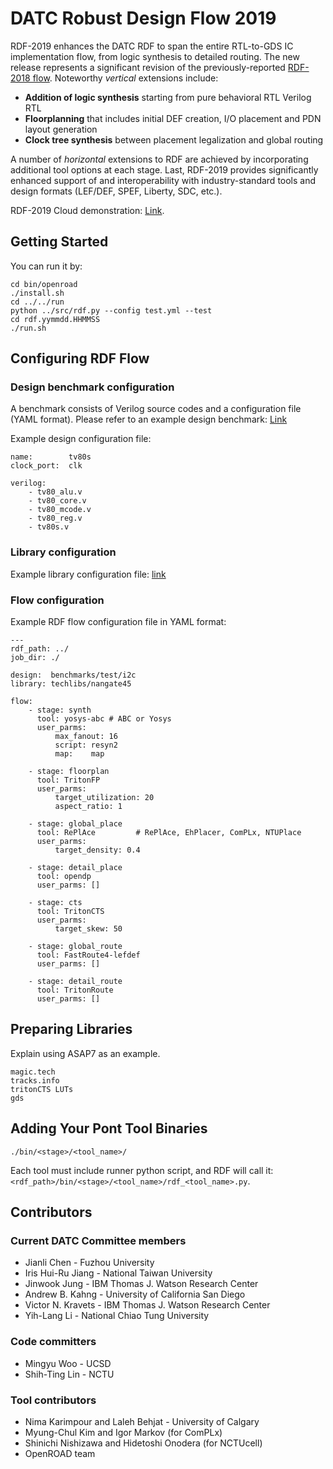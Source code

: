DATC Robust Design Flow 2019
===

RDF-2019 enhances the DATC RDF to span the entire RTL-to-GDS IC implementation flow, from logic synthesis to detailed routing.
The new release represents a significant revision of the previously-reported [RDF-2018 flow](https://github.com/ieee-ceda-datc/RDF-2018). 
Noteworthy *vertical* extensions include:
- **Addition of logic synthesis** starting from pure behavioral RTL Verilog RTL
- **Floorplanning** that includes initial DEF creation, I/O placement and PDN layout generation
- **Clock tree synthesis** between placement legalization and global routing

A number of *horizontal* extensions to RDF are achieved by incorporating additional tool options at each stage. 
Last, RDF-2019 provides significantly enhanced support of and interoperability with industry-standard tools and design formats (LEF/DEF, SPEF, Liberty, SDC, etc.).

RDF-2019 Cloud demonstration: [Link](http://route.ucsd.edu:8080/).


Getting Started
---

You can run it by:
```
cd bin/openroad
./install.sh
cd ../../run
python ../src/rdf.py --config test.yml --test
cd rdf.yymmdd.HHMMSS
./run.sh
```

Configuring RDF Flow
---

### Design benchmark configuration

A benchmark consists of Verilog source codes and a configuration file (YAML format).
Please refer to an example design benchmark: [Link](benchmarks/test/tv80)

Example design configuration file:

```
name:        tv80s
clock_port:  clk

verilog:     
    - tv80_alu.v
    - tv80_core.v
    - tv80_mcode.v
    - tv80_reg.v
    - tv80s.v
```

### Library configuration

Example library configuration file: [link](techlibs/nangate45/rdf_techlib.yml)


### Flow configuration

Example RDF flow configuration file in YAML format:

```
---
rdf_path: ../
job_dir: ./

design:  benchmarks/test/i2c
library: techlibs/nangate45

flow:
    - stage: synth
      tool: yosys-abc # ABC or Yosys
      user_parms: 
          max_fanout: 16
          script: resyn2
          map:    map
          
    - stage: floorplan
      tool: TritonFP 
      user_parms:
          target_utilization: 20
          aspect_ratio: 1

    - stage: global_place
      tool: RePlAce         # RePlAce, EhPlacer, ComPLx, NTUPlace
      user_parms: 
          target_density: 0.4

    - stage: detail_place
      tool: opendp
      user_parms: []

    - stage: cts
      tool: TritonCTS
      user_parms:
          target_skew: 50

    - stage: global_route
      tool: FastRoute4-lefdef
      user_parms: []

    - stage: detail_route
      tool: TritonRoute
      user_parms: []
```



Preparing Libraries
---

Explain using ASAP7 as an example.
```
magic.tech
tracks.info
tritonCTS LUTs
gds
```

Adding Your Pont Tool Binaries
---

`./bin/<stage>/<tool_name>/`

Each tool must include runner python script, and RDF will call it: `<rdf_path>/bin/<stage>/<tool_name>/rdf_<tool_name>.py`.


Contributors
---

### Current DATC Committee members

* Jianli Chen - Fuzhou University
* Iris Hui-Ru Jiang - National Taiwan University
* Jinwook Jung - IBM Thomas J. Watson Research Center
* Andrew B. Kahng - University of California San Diego
* Victor N. Kravets - IBM Thomas J. Watson Research Center
* Yih-Lang Li - National Chiao Tung University

### Code committers

* Mingyu Woo - UCSD
* Shih-Ting Lin - NCTU

### Tool contributors

* Nima Karimpour and Laleh Behjat - University of Calgary
* Myung-Chul Kim and Igor Markov (for ComPLx)
* Shinichi Nishizawa and Hidetoshi Onodera (for NCTUcell)
* OpenROAD team

